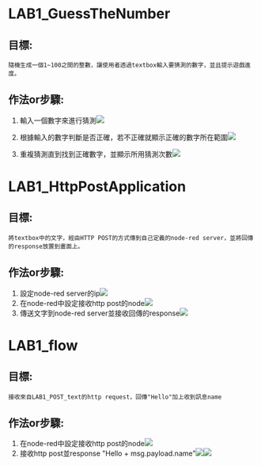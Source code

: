 # LAB1_GuessTheNumber

## 目標:
	隨機生成一個1~100之間的整數，讓使用者透過textbox輸入要猜測的數字，並且提示遊戲進度。
## 作法or步驟:
1. 輸入一個數字來進行猜測![](https://i.imgur.com/e6zj5MU.png)

2. 根據輸入的數字判斷是否正確，若不正確就顯示正確的數字所在範圍![](https://i.imgur.com/Z8b12D6.png)
3. 重複猜測直到找到正確數字，並顯示所用猜測次數![](https://i.imgur.com/Q8r9zed.png)



# LAB1_HttpPostApplication
## 目標:
    將textbox中的文字，經由HTTP POST的方式傳到自己定義的node-red server，並將回傳的response放置到畫面上。

## 作法or步驟:
1. 設定node-red server的ip![](https://i.imgur.com/fXvmUwj.png)
2. 在node-red中設定接收http post的node![](https://i.imgur.com/0hWO21P.png)
3. 傳送文字到node-red server並接收回傳的response![](https://i.imgur.com/4TxIGMb.png)





# LAB1_flow

## 目標:
    接收來自LAB1_POST_text的http request，回傳"Hello"加上收到訊息name
    
## 作法or步驟:
1. 在node-red中設定接收http post的node![](https://i.imgur.com/0hWO21P.png)
2. 接收http post並response "Hello + msg.payload.name"![](https://i.imgur.com/w8Y8KGI.png)![](https://i.imgur.com/78gqf6d.png)

